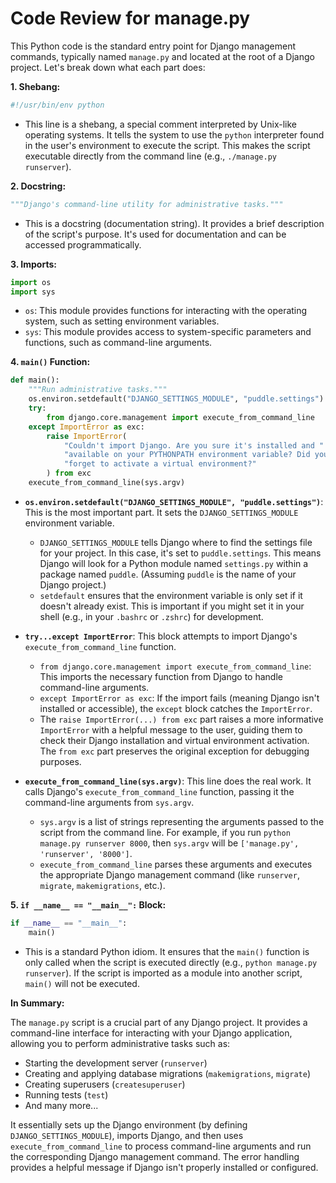 # Code Review for manage.py

This Python code is the standard entry point for Django management commands, typically named `manage.py` and located at the root of a Django project. Let's break down what each part does:

**1. Shebang:**

```python
#!/usr/bin/env python
```

*   This line is a shebang, a special comment interpreted by Unix-like operating systems.  It tells the system to use the `python` interpreter found in the user's environment to execute the script. This makes the script executable directly from the command line (e.g., `./manage.py runserver`).

**2. Docstring:**

```python
"""Django's command-line utility for administrative tasks."""
```

*   This is a docstring (documentation string). It provides a brief description of the script's purpose.  It's used for documentation and can be accessed programmatically.

**3. Imports:**

```python
import os
import sys
```

*   `os`: This module provides functions for interacting with the operating system, such as setting environment variables.
*   `sys`: This module provides access to system-specific parameters and functions, such as command-line arguments.

**4. `main()` Function:**

```python
def main():
    """Run administrative tasks."""
    os.environ.setdefault("DJANGO_SETTINGS_MODULE", "puddle.settings")
    try:
        from django.core.management import execute_from_command_line
    except ImportError as exc:
        raise ImportError(
            "Couldn't import Django. Are you sure it's installed and "
            "available on your PYTHONPATH environment variable? Did you "
            "forget to activate a virtual environment?"
        ) from exc
    execute_from_command_line(sys.argv)
```

*   **`os.environ.setdefault("DJANGO_SETTINGS_MODULE", "puddle.settings")`**: This is the most important part.  It sets the `DJANGO_SETTINGS_MODULE` environment variable.
    *   `DJANGO_SETTINGS_MODULE` tells Django where to find the settings file for your project.  In this case, it's set to `puddle.settings`. This means Django will look for a Python module named `settings.py` within a package named `puddle`.  (Assuming `puddle` is the name of your Django project.)
    *   `setdefault` ensures that the environment variable is only set if it doesn't already exist. This is important if you might set it in your shell (e.g., in your `.bashrc` or `.zshrc`) for development.

*   **`try...except ImportError`**: This block attempts to import Django's `execute_from_command_line` function.
    *   `from django.core.management import execute_from_command_line`: This imports the necessary function from Django to handle command-line arguments.
    *   `except ImportError as exc`: If the import fails (meaning Django isn't installed or accessible), the `except` block catches the `ImportError`.
    *   The `raise ImportError(...) from exc` part raises a more informative `ImportError` with a helpful message to the user, guiding them to check their Django installation and virtual environment activation.  The `from exc` part preserves the original exception for debugging purposes.

*   **`execute_from_command_line(sys.argv)`**: This line does the real work.  It calls Django's `execute_from_command_line` function, passing it the command-line arguments from `sys.argv`.
    *   `sys.argv` is a list of strings representing the arguments passed to the script from the command line.  For example, if you run `python manage.py runserver 8000`, then `sys.argv` will be `['manage.py', 'runserver', '8000']`.
    *   `execute_from_command_line` parses these arguments and executes the appropriate Django management command (like `runserver`, `migrate`, `makemigrations`, etc.).

**5. `if __name__ == "__main__":` Block:**

```python
if __name__ == "__main__":
    main()
```

*   This is a standard Python idiom.  It ensures that the `main()` function is only called when the script is executed directly (e.g., `python manage.py runserver`).  If the script is imported as a module into another script, `main()` will not be executed.

**In Summary:**

The `manage.py` script is a crucial part of any Django project. It provides a command-line interface for interacting with your Django application, allowing you to perform administrative tasks such as:

*   Starting the development server (`runserver`)
*   Creating and applying database migrations (`makemigrations`, `migrate`)
*   Creating superusers (`createsuperuser`)
*   Running tests (`test`)
*   And many more...

It essentially sets up the Django environment (by defining `DJANGO_SETTINGS_MODULE`), imports Django, and then uses `execute_from_command_line` to process command-line arguments and run the corresponding Django management command.  The error handling provides a helpful message if Django isn't properly installed or configured.
